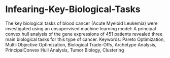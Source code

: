 # Infearing-Key-Biological-Tasks
The key biological tasks of blood cancer (Acute Myeloid Leukemia) were investigated using an unsupervised machine learning model: A principal convex hull analysis of the gene expressions of 451 patients revealed three main biological tasks for this type of cancer. Keywords: Pareto Optimization, Multi-Objective Optimization, Biological Trade-Offs, Archetype Analysis, PrincipalConvex Hull Analysis, Tumor Biology, Clustering 
